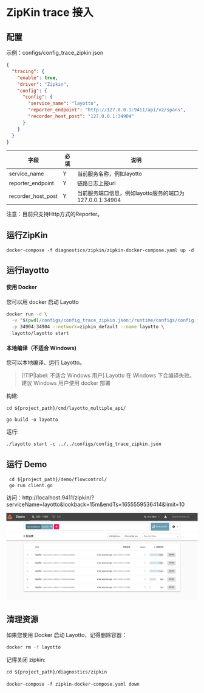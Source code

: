 # ZipKin trace 接入

## 配置

示例：configs/config_trace_zipkin.json

```json
{
  "tracing": {
    "enable": true,
    "driver": "Zipkin",
    "config": {
      "config": {
        "service_name": "layotto",
        "reporter_endpoint": "http://127.0.0.1:9411/api/v2/spans",
        "recorder_host_post": "127.0.0.1:34904"
      }
    }
  }
}

```
| 字段   | 必填  | 说明                       |
|------|-----|--------------------------|
| service_name | Y   | 当前服务名称，例如layotto         |
| reporter_endpoint | Y   | 链路日志上报url                |
| recorder_host_post     | Y   | 当前服务端口信息，例如layotto服务的端口为127.0.0.1:34904 |

注意：目前只支持Http方式的Reporter。

## 运行ZipKin

```shell
docker-compose -f diagnostics/zipkin/zipkin-docker-compose.yaml up -d
```

## 运行layotto

<!-- tabs:start -->

#### **使用 Docker**

您可以用 docker 启动 Layotto

```bash
docker run -d \
  -v "$(pwd)/configs/config_trace_zipkin.json:/runtime/configs/config.json" \
  -p 34904:34904 --network=zipkin_default --name layotto \
  layotto/layotto start
```

#### **本地编译（不适合 Windows)**
您可以本地编译、运行 Layotto。

> [!TIP|label: 不适合 Windows 用户]
> Layotto 在 Windows 下会编译失败。建议 Windows 用户使用 docker 部署


构建:

```shell
cd ${project_path}/cmd/layotto_multiple_api/
```

```shell @if.not.exist layotto
go build -o layotto
```

运行:

```shell @background
./layotto start -c ../../configs/config_trace_zipkin.json 
```
<!-- tabs:end -->

## 运行 Demo

```shell
 cd ${project_path}/demo/flowcontrol/
 go run client.go
``` 

访问：http://localhost:9411/zipkin/?serviceName=layotto&lookback=15m&endTs=1655559536414&limit=10

![](../../../img/trace/zipkin.png)

## 清理资源

如果您使用 Docker 启动 Layotto，记得删除容器：

```bash
docker rm -f layotto
```

记得关闭 zipkin:

```shell
cd ${project_path}/diagnostics/zipkin

docker-compose -f zipkin-docker-compose.yaml down
```